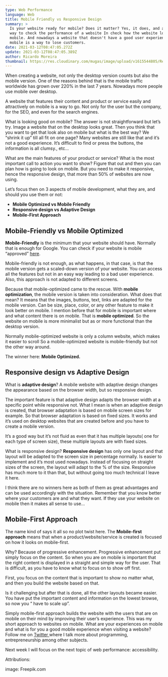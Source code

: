 ```yaml
---
type: Web Performance
language: Web
title: Mobile Friendly vs Responsive Design
summary: >
  Is your website ready for mobile? Does it matter? Yes, it does, and a lot. One
  way to check the performance of a website In check how the website looks on
  mobile. And nowadays a website that doesn't have a good user experience on
  mobile is a way to lose customers.
date: 2021-03-12T08:47:05.272Z
update: 2021-03-12T08:47:05.389Z
author: Ricardo Moreira
thumbnail: https://res.cloudinary.com/mugas/image/upload/v1615544805/Responsive_design.png
---
```

When creating a website, not only the desktop version counts but also the mobile version. One of the reasons behind that is the mobile traffic worldwide has grown over 220% in the last 7 years. Nowadays more people use mobile over desktop. 


A website that features their content and product or service easily and attractively on mobile is a way to go. Not only for the user but the company, for the SEO, and even for the search engines.

What is looking good on mobile? The answer is not straightforward but let’s try. Image a website that on the desktop looks great. Then you think that you want to get that look also on mobile but what is the best way? We “shrink it up” till all fit on one page? Many websites are still like that and it’s not a good experience. It’s difficult to find or press the buttons, the information is all clumsy., etc...

What are the main features of your product or service? What is the most important call to action you want to show? Figure that out and then you can plan how is going to look on mobile. But you need to make it responsive, hence the responsive design, that more than 50% of websites are now using. 

Let’s focus then on 3 aspects of mobile development, what they are, and should you use them or not: 

* **Mobile Optimized vs Mobile Friendly**
* **Responsive design vs Adaptive Design**
* **Mobile-First Approach**

## **Mobile-Friendly vs Mobile Optimized**

**Mobile-Friendly** is the minimum that your website should have. Normally that is enough for Google. You can check if your website is mobile “approved” [here](https://search.google.com/test/mobile-friendly?utm_source=mft&utm_medium=redirect&utm_campaign=mft-redirect).

Mobile-friendly is not enough, as what happens, in that case, is that the mobile version gets a scaled-down version of your website. You can access all the features but not in an easy way leading to a bad user experience. Also, this approach is not adapted to different screens.

 Because that mobile-optimized came to the rescue. With **mobile optimization**, the mobile version is taken into consideration. What does that mean? It means that the images, buttons, text, links are adapted for the mobile version. Can be size, place, color, or any other feature to make it look better on mobile. I mention before that for mobile is important where and what content there is on mobile. That is **mobile optimized**. So the website on mobile is more minimalist but as or more functional than the desktop version. 

Normally mobile-optimized website is only a column website, which makes it easier to scroll So a mobile-optimized website is mobile-friendly but not the other way around. 

The winner here: **Mobile Optimized.** 

## Responsive design vs Adaptive Design

What is **adaptive design**? A mobile website with adaptive design changes the appearance based on the browser width, but so responsive design.

The important feature is that adaptive design adapts the browser width at a specific point while responsive not. What I mean is when an adaptive design is created, that browser adaptation is based on mobile screen sizes for example. So that browser adaptation is based on fixed sizes. It works and it’s used on desktop websites that are created before and you have to create a mobile version. 

It’s a good way but it’s not fluid as even that it has multiple layouts( one for each type of screen size), these multiple layouts are with fixed sizes.

What is responsive design? **Responsive design** has only one layout and that layout will be adapted to the screen size in percentage normally. Is easier to implement and it’s most used nowadays. Instead of focusing on straight sizes of the screen, the layout will adapt to the % of the size. Responsive has much more to it than that, but without going too much technical I leave it here.



 I think there are no winners here as both of them as great advantages and can be used accordingly with the situation. Remember that you know better where your customers are and what they want. If they use your website on mobile then it makes all sense to use... 

## **Mobile-First Approach** 

The name kind of says it all so no plot twist here. The **Mobile-first approach** means that when a product/website/service is created is focused on how it looks on mobile-first. 

Why? Because of progressive enhancement. Progressive enhancement put simply focus on the content. So when you are on mobile is important that the right content is displayed in a straight and simple way for the user. That is difficult, as you have to know what to focus on to show off first.

First, you focus on the content that is important to show no matter what, and then you build the website based on that.

 Is it challenging but after that is done, all the other layouts became easier. You have put the important content and information on the lowest browse, so now you “ have to scale up”. 


Simply mobile-first approach builds the website with the users that are on mobile on their mind by improving their user’s experience. This was my short approach to websites on mobile. What are your experiences on mobile and what is for you a good mobile experience when visiting a website? 
Follow me on [Twitter ](https://twitter.com/mugas11)where I talk more about programming, entrepreneurship among other subjects.

Next week I will focus on the next topic of web performance: accessibility.



Attributions:

image: Freepik.com